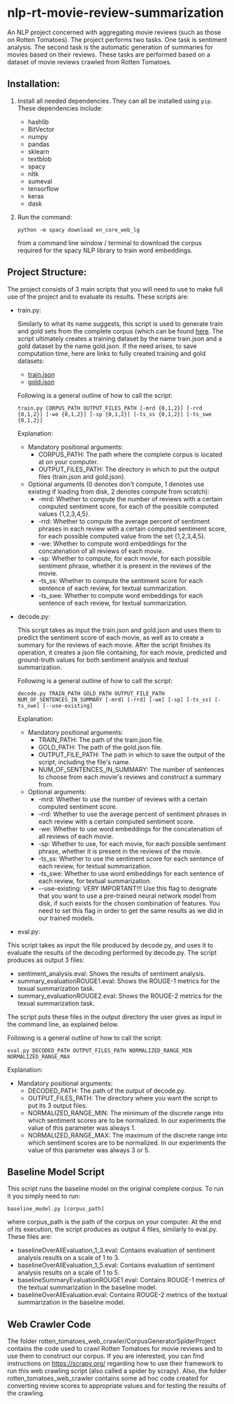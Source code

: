 # nlp-rt-movie-review-summarization
An NLP project concerned with aggregating movie reviews (such as those on Rotten Tomatoes). The project performs two tasks. One task is sentiment analysis. The second task is the automatic generation of summaries for movies based on their reviews. These tasks are performed based on a dataset of movie reviews crawled from Rotten Tomatoes.

## Installation:
1. Install all needed dependencies. They can all be installed using `pip`. These dependencies include:
    * hashlib
    * BitVector
    * numpy
    * pandas
    * sklearn
    * textblob
    * spacy
    * nltk
    * sumeval
    * tensorflow
    * keras
    * dask
1. Run the command:

   `python -m spacy download en_core_web_lg `

   from a command line window / terminal to download the corpus required for the spacy NLP library to train word embeddings.

## Project Structure:
The project consists of 3 main scripts that you will need to use to make full use of the project and to evaluate its results. These scripts are:

* train.py:
  
  Similarly to what its name suggests, this script is used to generate train and gold sets from the complete corpus (which can be found [here](https://drive.google.com/open?id=1WSc8pYM0f3N_TMHiorClerI91xcm9CvQ).
  The script ultimately creates a training dataset by the name train.json and a gold dataset by the name gold.json. If the need arises, to save computation time, here are links to fully created training and gold datasets:
    * [train.json](https://drive.google.com/open?id=1J4c0YAyrJH2POhpUxk0b3bN8odsgB4W9)
    * [gold.json](https://drive.google.com/open?id=1UbcnIkXsR_aDjxI3CoRV67oecX1FYKnW)
    
    Following is a general outline of how to call the script:
  
  `train.py CORPUS_PATH OUTPUT_FILES_PATH [-mrd {0,1,2}] [-rrd {0,1,2}] [-we {0,1,2}] [-sp {0,1,2}]
                                          [-ts_ss {0,1,2}] [-ts_swe {0,1,2}]`
                                          
  Explanation:
    * Mandatory positional arguments:
      * CORPUS_PATH: The path where the complete corpus is located at on your computer.
      * OUTPUT_FILES_PATH: The directory in which to put the output files (train.json and gold.json).
    * Optional arguments (0 denotes don't compute, 1 denotes use existing if loading from disk, 2 denotes compute from scratch):
      * -mrd: Whether to compute the number of reviews with a certain computed sentiment score, for each of the possible computed values {1,2,3,4,5}.
      * -rrd: Whether to compute the average percent of sentiment phrases in each review with a certain computed sentiment score, for each possible computed value from the set {1,2,3,4,5}.
      * -we: Whether to compute word embeddings for the concatenation of all reviews of each movie.
      * -sp: Whether to compute, for each movie, for each possible sentiment phrase, whether it is present in the reviews of the movie.
      * -ts_ss: Whether to compute the sentiment score for each sentence of each review, for textual summarization.
      * -ts_swe: Whether to compute word embeddings for each sentence of each review, for textual summarization.
  
* decode.py:

  This script takes as input the train.json and gold.json and uses them to predict the sentiment score of each movie, as well as to create a summary for the reviews of each movie. After the script finishes its operation, it creates a json file containing, for each movie, predicted and ground-truth values for both sentiment analysis and textual summarization.
  
  Following is a general outline of how to call the script:
  
  
  `decode.py TRAIN_PATH GOLD_PATH OUTPUT_FILE_PATH NUM_OF_SENTENCES_IN_SUMMARY [-mrd] [-rrd] [-we] [-sp] [-ts_ss] [-ts_swe]
                 [--use-existing]`
  
    Explanation:
    * Mandatory positional arguments:
      * TRAIN_PATH: The path of the train.json file.
      * GOLD_PATH: The path of the gold.json file.
      * OUTPUT_FILE_PATH: The path in which to save the output of the script, including the file's name.
      * NUM_OF_SENTENCES_IN_SUMMARY: The number of sentences to choose from each movie's reviews and construct a summary from.
    * Optional arguments:
      * -mrd: Whether to use the number of reviews with a certain computed sentiment score.
      * -rrd: Whether to use the average percent of sentiment phrases in each review with a certain computed sentiment score.
      * -we: Whether to use word embeddings for the concatenation of all reviews of each movie.
      * -sp: Whether to use, for each movie, for each possible sentiment phrase, whether it is present in the reviews of the movie.
      * -ts_ss: Whether to use the sentiment score for each sentence of each review, for textual summarization.
      * -ts_swe: Whether to use word embeddings for each sentence of each review, for textual summarization.
      * --use-existing: VERY IMPORTANT!!! Use this flag to designate that you want to use a pre-trained neural network model from disk, if such exists for the chosen combination of features. You need to set this flag in order to get the same results as we did in our trained models.

* eval.py:

 This script takes as input the file produced by decode.py, and uses it to evaluate the results of the decoding performed by decode.py. The script produces as output 3 files:
 
   * sentiment_analysis.eval: Shows the results of sentiment analysis.
   * summary_evaluationROUGE1.eval: Shows the ROUGE-1 metrics for the texual summarization task.
   * summary_evaluationROUGE2.eval: Shows the ROUGE-2 metrics for the texual summarization task.

  The script puts these files in the output directory the user gives as input in the command line, as explained below.
  
  Following is a general outline of how to call the script:
  
  
  `eval.py DECODED_PATH OUTPUT_FILES_PATH NORMALIZED_RANGE_MIN NORMALIZED_RANGE_MAX`
  
  Explanation:
  * Mandatory positional arguments:
    * DECODED_PATH: The path of the output of decode.py.
    * OUTPUT_FILES_PATH: The directory where you want the script to put its 3 output files.
    * NORMALIZED_RANGE_MIN: The minimum of the discrete range into which sentiment scores are to be normalized. In our experiments the value of this parameter was always 1.
    * NORMALIZED_RANGE_MAX: The maximum of the discrete range into which sentiment scores are to be normalized. In our experiments the value of this parameter was always 3 or 5.

## Baseline Model Script
This script runs the baseline model on the original complete corpus. To run it you simply need to run:

`baseline_model.py [corpus_path]`

where corpus_path is the path of the corpus on your computer. At the end of its execution, the script produces as output 4 files, similarly to eval.py. These files are:

* baselineOverAllEvaluation_1_3.eval: Contains evaluation of sentiment analysis results on a scale of 1 to 3.
* baselineOverAllEvaluation_1_5.eval: Contains evaluation of sentiment analysis results on a scale of 1 to 5.
* baselineSummaryEvaluationROUGE1.eval: Contains ROUGE-1 metrics of the textual summarization in the baseline model.
* baselineOverAllEvaluation.eval: Contains ROUGE-2 metrics of the textual summarization in the baseline model.

## Web Crawler Code
The folder rotten_tomatoes_web_crawler/CorpusGeneratorSpiderProject contains the code used to crawl Rotten Tomatoes for movie reviews and to use them to construct our corpus. If you are interested, you can find instructions on https://scrapy.org/ regarding how to use their framework to run this web crawling script (also called a spider by scrapy).
Also, the folder rotten_tomatoes_web_crawler contains some ad hoc code created for converting review scores to appropriate values and for testing the results of the crawling.
